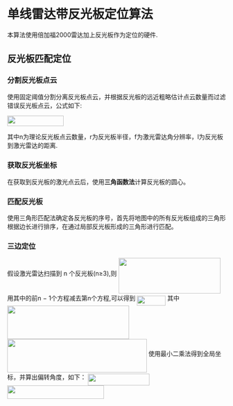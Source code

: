 # 单线雷达带反光板定位算法

本算法使用倍加福2000雷达加上反光板作为定位的硬件.

## 反光板匹配定位

### 分割反光板点云

使用固定阈值分割分离反光板点云，并根据反光板的远近粗略估计点云数量而过滤错误反光板点云，公式如下:

<img src="https://rawgit.com/e	git@gitee.com:uanheng/posing/master/svgs/9da21ff59577a923dac7a9ca025eb112.svg?invert_in_darkmode" align=middle width=129.67589745pt height=24.65753399999998pt/>

其中n为理论反光板点云数量，r为反光板半径，f为激光雷达角分辨率，l为反光板到激光雷达的距离.

### 获取反光板坐标

在获取到反光板的激光点云后，使用**三角函数法**计算反光板的圆心。

### 匹配反光板

使用三角形匹配法确定各反光板的序号，首先将地图中的所有反光板组成的三角形根据边长进行排序，在通过局部反光板形成的三角形进行匹配。

### 三边定位

假设激光雷达扫描到 n 个反光板(n≥3),则
<img src="https://rawgit.com/e	git@gitee.com:uanheng/posing/master/svgs/85b54654df6b5a546c2dec83061f90ea.svg?invert_in_darkmode" align=middle width=235.6102716pt height=82.08242790000003pt/>
用其中的前n − 1个方程减去第n个方程,可以得到
<img src="https://rawgit.com/e	git@gitee.com:uanheng/posing/master/svgs/d52d2eca35e6701c3637f49d6be96e1d.svg?invert_in_darkmode" align=middle width=65.88059444999999pt height=22.831056599999986pt/>
其中 
<img src="https://rawgit.com/e	git@gitee.com:uanheng/posing/master/svgs/d8cb1ccf2aef134eba8db95179a9fdc6.svg?invert_in_darkmode" align=middle width=281.0655804pt height=77.26096289999998pt/>
<img src="https://rawgit.com/e	git@gitee.com:uanheng/posing/master/svgs/abe2b54cee5210fa5103ac82d1372b35.svg?invert_in_darkmode" align=middle width=321.6932103pt height=77.48337299999997pt/>
使用最小二乘法得到全局坐标，并算出偏转角度，如下：
<img src="https://rawgit.com/e	git@gitee.com:uanheng/posing/master/svgs/6d895c5ada3acb4002dc1d8ba77a559c.svg?invert_in_darkmode" align=middle width=141.68326754999998pt height=27.6567522pt/>
<img src="https://rawgit.com/e	git@gitee.com:uanheng/posing/master/svgs/2761167880c3cb011d92d8780b5de11b.svg?invert_in_darkmode" align=middle width=222.79411439999993pt height=30.92230019999999pt/>